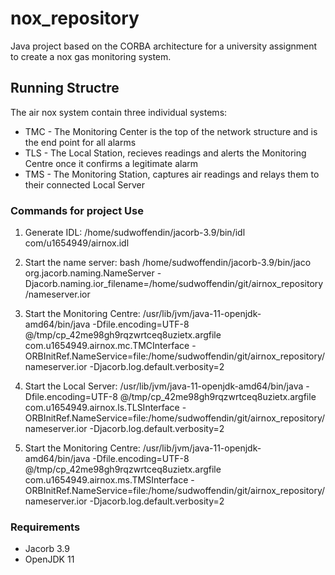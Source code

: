 # nox_repository

Java project based on the CORBA architecture for a university assignment to create a nox gas monitoring system.

## Running Structre

The air nox system contain three individual systems:

* TMC - The Monitoring Center is the top of the network structure and is the end point for all alarms
* TLS - The Local Station, recieves readings and alerts the Monitoring Centre once it confirms a legitimate alarm
* TMS - The Monitoring Station, captures air readings and relays them to their connected Local Server

### Commands for project Use

1. Generate IDL: 
    /home/sudwoffendin/jacorb-3.9/bin/idl com/u1654949/airnox.idl

2. Start the name server: 
    bash /home/sudwoffendin/jacorb-3.9/bin/jaco org.jacorb.naming.NameServer -Djacorb.naming.ior_filename=/home/sudwoffendin/git/airnox_repository/nameserver.ior

3. Start the Monitoring Centre:
    /usr/lib/jvm/java-11-openjdk-amd64/bin/java -Dfile.encoding=UTF-8 @/tmp/cp_42me98gh9rqzwrtceq8uzietx.argfile com.u1654949.airnox.mc.TMCInterface -ORBInitRef.NameService=file:/home/sudwoffendin/git/airnox_repository/nameserver.ior -Djacorb.log.default.verbosity=2

4. Start the Local Server:
    /usr/lib/jvm/java-11-openjdk-amd64/bin/java -Dfile.encoding=UTF-8 @/tmp/cp_42me98gh9rqzwrtceq8uzietx.argfile com.u1654949.airnox.ls.TLSInterface -ORBInitRef.NameService=file:/home/sudwoffendin/git/airnox_repository/nameserver.ior -Djacorb.log.default.verbosity=2

5. Start the Monitoring Centre:
    /usr/lib/jvm/java-11-openjdk-amd64/bin/java -Dfile.encoding=UTF-8 @/tmp/cp_42me98gh9rqzwrtceq8uzietx.argfile com.u1654949.airnox.ms.TMSInterface -ORBInitRef.NameService=file:/home/sudwoffendin/git/airnox_repository/nameserver.ior -Djacorb.log.default.verbosity=2

### Requirements

* Jacorb 3.9
* OpenJDK 11
